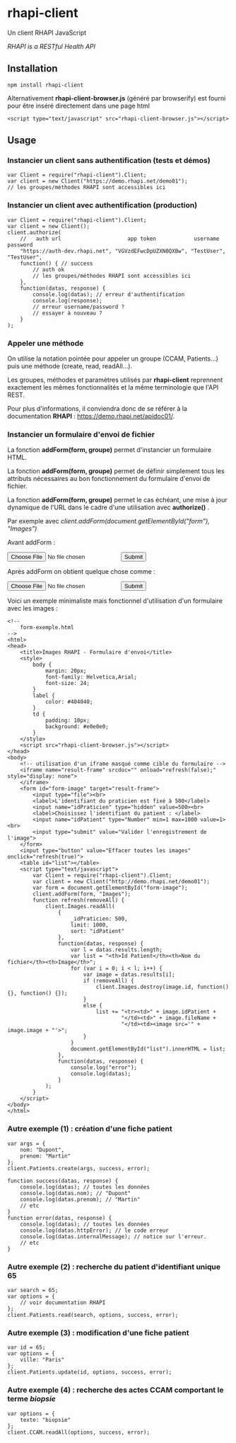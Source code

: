 # rhapi-client

Un client RHAPI JavaScript

*RHAPI is a RESTful Health API*

## Installation

    npm install rhapi-client

Alternativement **rhapi-client-browser.js** (généré par browserify) est fourni pour être inséré directement dans une page html

    <script type="text/javascript" src="rhapi-client-browser.js"></script>

## Usage

### Instancier un client sans authentification (tests et démos)

    var Client = require("rhapi-client").Client;
    var client = new Client("https://demo.rhapi.net/demo01");
    // les groupes/méthodes RHAPI sont accessibles ici
    
### Instancier un client avec authentification (production)

    var Client = require("rhapi-client").Client;
    var client = new Client();
    client.authorize(
        //   auth url                     app token            username    password
        "https://auth-dev.rhapi.net", "VGVzdEFwcDpUZXN0QXBw", "TestUser", "TestUser",
        function() { // success
            // auth ok
            // les groupes/méthodes RHAPI sont accessibles ici
        },
        function(datas, response) {
            console.log(datas); // erreur d'authentification
            console.log(response);
            // erreur username/password ?
            // essayer à nouveau ?
        }
    );


### Appeler une méthode

On utilise la notation pointée pour appeler un groupe (CCAM, Patients...) puis une méthode (create, read, readAll...).

Les groupes, méthodes et paramètres utilisés par **rhapi-client** reprennent exactement les mêmes fonctionnalités et la même terminologie que l'API REST.

Pour plus d'informations, il conviendra donc de se référer à la documentation **RHAPI** : https://demo.rhapi.net/apidoc01/.

### Instancier un formulaire d'envoi de fichier

La fonction **addForm(form, groupe)** permet d'instancier un formulaire HTML.

La fonction **addForm(form, groupe)** permet de définir simplement tous les attributs nécessaires au bon fonctionnement du formulaire d'envoi de fichier.

La fonction **addForm(form, groupe)** permet le cas échéant, une mise à jour dynamique de l'URL dans le cadre d'une utilisation avec **authorize()** .

Par exemple avec *client.addForm(document.getElementById("form"), "Images")*

Avant addForm :
    <form id="form-test"> 
        <input type="file"/>
        <input type="submit">
    </form>

Après addForm on obtient quelque chose comme :
     <form id="form-test" action="http://localhost/Images" method="post" enctype="multipart/form-data"> 
        <input name="image" type="file"/>
        <input type="submit">
     </form>
     
Voici un exemple minimaliste mais fonctionnel d'utilisation d'un formulaire avec les images :

    <!-- 
        form-exemple.html
    -->
    <html>
    <head>
        <title>Images RHAPI - Formulaire d'envoi</title>
        <style>
            body {
                margin: 20px;
                font-family: Helvetica,Arial;
                font-size: 24;
            }
            label {
                color: #404040;
            }
            td {
                padding: 10px;
                background: #e0e0e0;
            }
        </style>
        <script src="rhapi-client-browser.js"></script>
    </head>
    <body>
        <!-- utilisation d'un iframe masqué comme cible du formulaire -->
        <iframe name="result-frame" srcdoc="" onload="refresh(false);" style="display: none">
        </iframe>
        <form id="form-image" target="result-frame">
            <input type="file"><br>
            <label>L'identifiant du praticien est fixé à 500</label>
            <input name="idPraticien" type="hidden" value=500><br>
            <label>Choisissez l'identifiant du patient : </label>
            <input name="idPatient" type="Number" min=1 max=1000 value=1><br>
            <input type="submit" value="Valider l'enregistrement de l'image">
        </form>
        <input type="button" value="Effacer toutes les images" onclick="refresh(true)">
        <table id="list"></table>
        <script type="text/javascript">
            var Client = require("rhapi-client").Client;
            var client = new Client("http://demo.rhapi.net/demo01");
            var form = document.getElementById("form-image");
            client.addForm(form, "Images");
            function refresh(removeAll) {
                client.Images.readAll(
                    {
                        _idPraticien: 500,
                        limit: 1000,
                        sort: "idPatient"
                    },
                    function(datas, response) {
                        var l = datas.results.length;
                        var list = "<th>Id Patient</th><th>Nom du fichier</th><th>Image</th>";
                        for (var i = 0; i < l; i++) {
                            var image = datas.results[i];
                            if (removeAll) {
                                client.Images.destroy(image.id, function() {}, function() {});
                            }
                            else {
                                list += "<tr><td>" + image.idPatient + 
                                        "</td><td>" + image.fileName + 
                                        "</td><td><image src='" + image.image + "'>";
                            }
                        }
                        document.getElementById("list").innerHTML = list;
                    },
                    function(datas, response) {
                        console.log("error");
                        console.log(datas);
                    }
                );
            }
        </script>
    </body>
    </html>


### Autre exemple (1) : création d'une fiche patient

    var args = {  
        nom: "Dupont",  
        prenom: "Martin"  
    };  
    client.Patients.create(args, success, error);

    function success(datas, response) {  
        console.log(datas); // toutes les données  
        console.log(datas.nom); // "Dupont"  
        console.log(datas.prenom); // "Martin"  
        // etc  
    }  
    function error(datas, response) {  
        console.log(datas); // toutes les données  
        console.log(datas.httpError); // le code erreur 
        console.log(datas.internalMessage); // notice sur l'erreur.  
        // etc  
    }


### Autre exemple (2) : recherche du patient d'identifiant unique 65

    var search = 65;  
    var options = {  
        // voir documentation RHAPI
    };  
    client.Patients.read(search, options, success, error);

### Autre exemple (3) : modification d'une fiche patient

    var id = 65;  
    var options = {  
        ville: "Paris"  
    };  
    client.Patients.update(id, options, success, error);


### Autre exemple (4) : recherche des actes CCAM comportant le terme *biopsie*

    var options = {  
        texte: "biopsie"  
    };
    client.CCAM.readAll(options, success, error);
    

